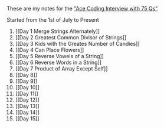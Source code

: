 These are my notes for the ["Ace Coding Interview with 75 Qs"](https://leetcode.com/studyplan/leetcode-75/?fbclid=IwAR2kMaXgEN6U9xL2uorN1S6WynOcS4QvVCf0_uVm1L1lSpUAnb5qVFu_gVo)

Started from the 1st of July to Present
1. [[Day 1 Merge Strings Alternately]]
2. [[Day 2 Greatest Common Divisor of Strings]]
3. [[Day 3 Kids with the Greates Number of Candies]]
4. [[Day 4 Can Place Flowers]]
5. [[Day 5 Reverse Vowels of a String]]
6. [[Day 6 Reverse Words in a String]]
7. [[Day 7 Product of Array Except Self]]
8. [[Day 8]]
9. [[Day 9]]
10. [[Day 10]]
11. [[Day 11]]
12. [[Day 12]]
13. [[Day 13]]
14. [[Day 14]]
15. [[Day 15]]

